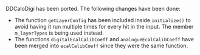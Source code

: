 <!--
Copyright (c) 2020-2024 Key4hep-Project.

This file is part of Key4hep.
See https://key4hep.github.io/key4hep-doc/ for further info.

Licensed under the Apache License, Version 2.0 (the "License");
you may not use this file except in compliance with the License.
You may obtain a copy of the License at

    http://www.apache.org/licenses/LICENSE-2.0

Unless required by applicable law or agreed to in writing, software
distributed under the License is distributed on an "AS IS" BASIS,
WITHOUT WARRANTIES OR CONDITIONS OF ANY KIND, either express or implied.
See the License for the specific language governing permissions and
limitations under the License.
-->
DDCaloDigi has been ported. The following changes have been done:
- The function `getLayerConfig` has been included inside `initialize()` to avoid
  having it run multiple times for every hit in the input. The member
  `m_layerTypes` is being used instead.
- The functions `digitalEcalCalibCoeff` and `analogueEcalCalibCoeff` have been
  merged into `ecalCalibCoeff` since they were the same function.
